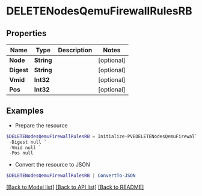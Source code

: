 # DELETENodesQemuFirewallRulesRB
## Properties

Name | Type | Description | Notes
------------ | ------------- | ------------- | -------------
**Node** | **String** |  | [optional] 
**Digest** | **String** |  | [optional] 
**Vmid** | **Int32** |  | [optional] 
**Pos** | **Int32** |  | [optional] 

## Examples

- Prepare the resource
```powershell
$DELETENodesQemuFirewallRulesRB = Initialize-PVEDELETENodesQemuFirewallRulesRB  -Node null `
 -Digest null `
 -Vmid null `
 -Pos null
```

- Convert the resource to JSON
```powershell
$DELETENodesQemuFirewallRulesRB | ConvertTo-JSON
```

[[Back to Model list]](../README.md#documentation-for-models) [[Back to API list]](../README.md#documentation-for-api-endpoints) [[Back to README]](../README.md)

